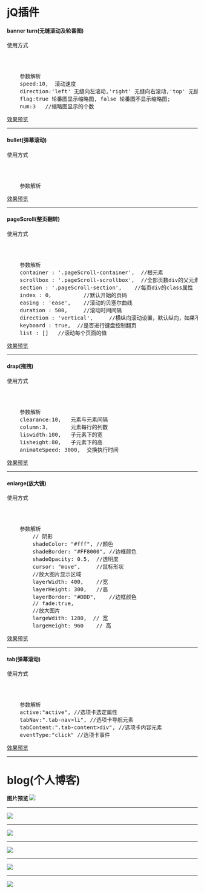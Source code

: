 <h1>jQ插件</h1>
<h4>banner turn(无缝滚动及轮番图)</h4>
<p>使用方式</p>
<pre>
	<script src="../js/jquery-3.3.1.min.js"></script>
	 <script src="./banner.js"></script>
	<script type="text/javascript">	
		$(function(){
			$('.scroll').gundong()
		})
	</script>
	参数解析
	speed:10,  滚动速度
    direction:'left' 无缝向左滚动,'right' 无缝向右滚动,'top' 无缝向上滚动,'bottom' 无缝向下滚动,'position' 轮番图显示;
    flag:true 轮番图显示缩略图, false 轮番图不显示缩略图;
    num:3   //缩略图显示的个数
</pre>
<a href="http://www.cjarvan.cn/banner/banner.html">效果预览</a>
<hr/>
<h4>bullet(弹幕滚动)</h4>
<p>使用方式</p>
<pre>
	<script src="../js/jquery-3.3.1.min.js"></script>
	 <script src="./bullet.js"></script>
	<script type="text/javascript">	
		$(function(){
			$('#bulletarea').bullet()
		})
	</script>
	参数解析
</pre>
<a href="http://www.cjarvan.cn/bullet/bullet.html">效果预览</a>
<hr/>
<h4>pageScroll(整页翻转)</h4>
<p>使用方式</p>
<pre>
	<script src="../js/jquery-3.3.1.min.js"></script>
	 <script src="./pageScroll.js"></script>
	<script type="text/javascript">	
		$('.block').pageScroll({
			direction : 'vertical',
			list : ['小学','初中','高中','大学']
		});
	</script>
	参数解析
	container : '.pageScroll-container',  //根元素
	scrollbox : '.pageScroll-scrollbox',  //全部页数div的父元素的class属性
	section : '.pageScroll-section',	//每页div的class属性
	index : 0,			//默认开始的页码
	easing : 'ease',	//滚动的贝塞尔曲线
	duration : 500,		//滚动时间间隔
	direction : 'vertical',		//横纵向滚动设置，默认纵向，如果不是vertical值时为横向
	keyboard : true,  //是否进行键盘控制翻页
	list : []	//滚动每个页面的值
</pre>
<a href="http://www.cjarvan.cn/pageScroll/pageScroll.html">效果预览</a>
<hr/>
<h4>drap(拖拽)</h4>
<p>使用方式</p>
<pre>
	<script src="../js/jquery-3.3.1.min.js"></script>
	 <script src="./drap.js"></script>
	<script type="text/javascript">	
		$(".dragsort").drag({
                clearance:10, //间隔
                animateSpeed:300,
         	});
	</script>
	参数解析
	clearance:10,   元素与元素间隔
    column:3,       元素每行的列数
    liswidth:100,   子元素下的宽
    lisheight:80,   子元素下的高
    animateSpeed: 3000,  交换执行时间
</pre>
<a href="http://www.cjarvan.cn/drap/drap.html">效果预览</a>
<hr/>
<h4>enlarge(放大镜)</h4>
<p>使用方式</p>
<pre>
	<script src="../js/jquery-3.3.1.min.js"></script>
	 <script src="./enlarge.js"></script>
	<script type="text/javascript">	
		$(function(){
			$('.enlarge').enlarge()
		})
	</script>
	参数解析
		// 阴影
	 	shadeColor: "#fff", //颜色
        shadeBorder: "#FF8000", //边框颜色
        shadeOpacity: 0.5,  //透明度
        cursor: "move",     //鼠标形状
        //放大图片显示区域
        layerWidth: 400,    //宽
        layerHeight: 300,   //高   
        layerBorder: "#DDD",    //边框颜色
        // fade:true, 
        //放大图片
        largeWdith: 1280,  // 宽 
        largeHeight: 960    // 高
</pre>
<a href="http://www.cjarvan.cn/enlarge/enlarge.html">效果预览</a>
<hr/>
<h4>tab(弹幕滚动)</h4>
<p>使用方式</p>
<pre>
	<script src="../js/jquery-3.3.1.min.js"></script>
	 <script src="./tab.js"></script>
	<script type="text/javascript">	
		$(function(){
			 $(".js-tab").tab();
		})
	</script>
	参数解析
    active:"active", //选项卡选定属性
    tabNav:".tab-nav>li", //选项卡导航元素
    tabContent:".tab-content>div", //选项卡内容元素
    eventType:"click" //选项卡事件
</pre>
<a href="http://www.cjarvan.cn/tab/tab.html">效果预览</a>
<hr/>
<h1>blog(个人博客)</h1>
<H4>图片预览</ h的>
<img src="http://www.cjarvan.cn/Cimages/blog-web.png"><hr/>
<img src="http://www.cjarvan.cn/Cimages/blog-web1.png"><hr/>
<img src="http://www.cjarvan.cn/Cimages/blog-manage1.png"><hr/>
<img src="http://www.cjarvan.cn/Cimages/blog-manage2.png"><hr/>
<img src="http://www.cjarvan.cn/Cimages/blog-code.png"><hr/>
<img src="http://www.cjarvan.cn/Cimages/comment.png">

